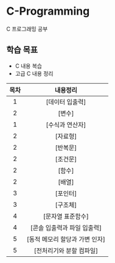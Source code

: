 # C-Programming
C 프로그래밍 공부

## 학습 목표
- C 내용 복습
- 고급 C 내용 정리

| 목차 | 내용정리
|:---:|:---:|
| 1 | [데이터 입출력] |
| 2 |  [변수] |
| 1 | [수식과 연산자] |
| 2 | [자료형] |
| 2 | [반복문] |
| 2 | [조건문] |
| 2 | [함수] |
| 2 | [배열] |
| 3 | [포인터] |
| 3 | [구조체] |
| 4 | [문자열 표준함수] |
| 4 | [콘솔 입출력과 파일 입출력] |
| 5 | [동적 메모리 할당과 가변 인자] |
| 5 | [전처리기와 분할 컴파일] |
